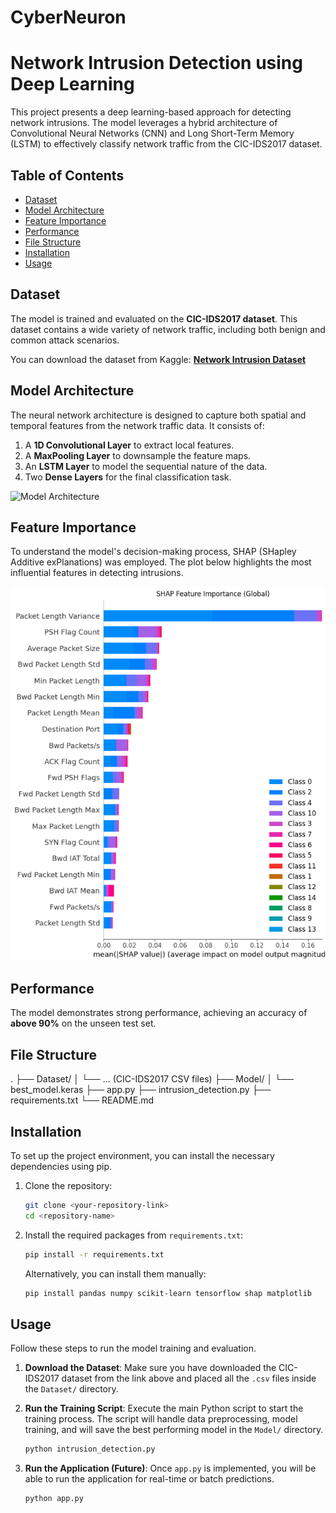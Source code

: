 # CyberNeuron
# Network Intrusion Detection using Deep Learning

This project presents a deep learning-based approach for detecting network intrusions. The model leverages a hybrid architecture of Convolutional Neural Networks (CNN) and Long Short-Term Memory (LSTM) to effectively classify network traffic from the CIC-IDS2017 dataset.

## Table of Contents
- [Dataset](#dataset)
- [Model Architecture](#model-architecture)
- [Feature Importance](#feature-importance)
- [Performance](#performance)
- [File Structure](#file-structure)
- [Installation](#installation)
- [Usage](#usage)

## Dataset
The model is trained and evaluated on the **CIC-IDS2017 dataset**. This dataset contains a wide variety of network traffic, including both benign and common attack scenarios.

You can download the dataset from Kaggle:
[**Network Intrusion Dataset**](https://www.kaggle.com/datasets/chethuhn/network-intrusion-dataset)

## Model Architecture
The neural network architecture is designed to capture both spatial and temporal features from the network traffic data. It consists of:
1.  A **1D Convolutional Layer** to extract local features.
2.  A **MaxPooling Layer** to downsample the feature maps.
3.  An **LSTM Layer** to model the sequential nature of the data.
4.  Two **Dense Layers** for the final classification task.

![Model Architecture](architecture.jpg)

## Feature Importance
To understand the model's decision-making process, SHAP (SHapley Additive exPlanations) was employed. The plot below highlights the most influential features in detecting intrusions.

![Feature Importance using SHAP](Feature%20Importance%20using%20SHAP.png)

## Performance
The model demonstrates strong performance, achieving an accuracy of **above 90%** on the unseen test set.

## File Structure

.
├── Dataset/
│   └── ... (CIC-IDS2017 CSV files)
├── Model/
│   └── best_model.keras
├── app.py
├── intrusion_detection.py
├── requirements.txt
└── README.md


## Installation
To set up the project environment, you can install the necessary dependencies using pip.

1.  Clone the repository:
    ```bash
    git clone <your-repository-link>
    cd <repository-name>
    ```
2.  Install the required packages from `requirements.txt`:
    ```bash
    pip install -r requirements.txt
    ```
    Alternatively, you can install them manually:
    ```bash
    pip install pandas numpy scikit-learn tensorflow shap matplotlib
    ```

## Usage
Follow these steps to run the model training and evaluation.

1.  **Download the Dataset**: Make sure you have downloaded the CIC-IDS2017 dataset from the link above and placed all the `.csv` files inside the `Dataset/` directory.

2.  **Run the Training Script**: Execute the main Python script to start the training process. The script will handle data preprocessing, model training, and will save the best performing model in the `Model/` directory.
    ```bash
    python intrusion_detection.py
    ```
3.  **Run the Application (Future)**: Once `app.py` is implemented, you will be able to run the application for real-time or batch predictions.
    ```bash
    python app.py
    ```
